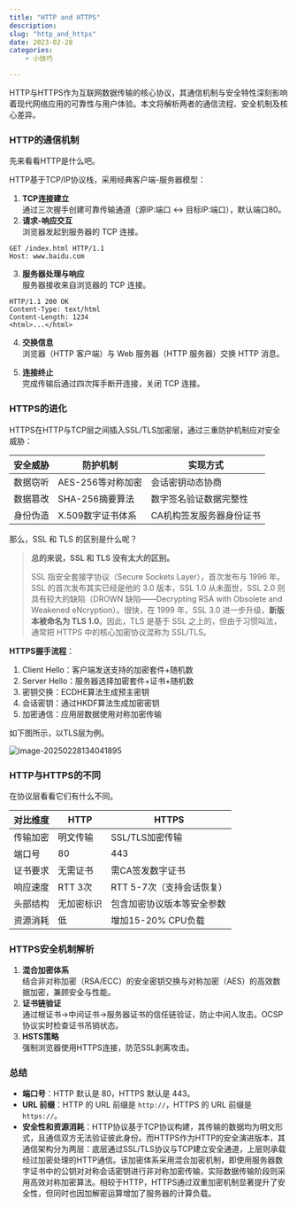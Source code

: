 ```yaml
---
title: "HTTP and HTTPS"
description: 
slug: "http_and_https"
date: 2023-02-28
categories:
    - 小技巧

---
```


HTTP与HTTPS作为互联网数据传输的核心协议，其通信机制与安全特性深刻影响着现代网络应用的可靠性与用户体验。本文将解析两者的通信流程、安全机制及核心差异。

### HTTP的通信机制

先来看看HTTP是什么吧。

HTTP基于TCP/IP协议栈，采用经典客户端-服务器模型：

1.  **TCP连接建立**  
    通过三次握手创建可靠传输通道（源IP:端口 ↔ 目标IP:端口），默认端口80。
2.  **请求-响应交互**  
    浏览器发起到服务器的 TCP 连接。

```
GET /index.html HTTP/1.1
Host: www.baidu.com
```

3.  **服务器处理与响应**  
    服务器接收来自浏览器的 TCP 连接。

```
HTTP/1.1 200 OK
Content-Type: text/html
Content-Length: 1234
<html>...</html>
```

4.  **交换信息**  
    浏览器（HTTP 客户端）与 Web 服务器（HTTP 服务器）交换 HTTP 消息。
    
5.  **连接终止**  
    完成传输后通过四次挥手断开连接，关闭 TCP 连接。
    

### HTTPS的进化

HTTPS在HTTP与TCP层之间插入SSL/TLS加密层，通过三重防护机制应对安全威胁：

| 安全威胁 | 防护机制          | 实现方式                 |
| -------- | ----------------- | ------------------------ |
| 数据窃听 | AES-256等对称加密 | 会话密钥动态协商         |
| 数据篡改 | SHA-256摘要算法   | 数字签名验证数据完整性   |
| 身份伪造 | X.509数字证书体系 | CA机构签发服务器身份证书 |

那么，SSL 和 TLS 的区别是什么呢？

> **总的来说，SSL 和 TLS 没有太大的区别。**
>
> SSL 指安全套接字协议（Secure Sockets Layer），首次发布与 1996 年。SSL 的首次发布其实已经是他的 3.0 版本，SSL 1.0 从未面世，SSL 2.0 则具有较大的缺陷（DROWN 缺陷——Decrypting RSA with Obsolete and Weakened eNcryption）。很快，在 1999 年，SSL 3.0 进一步升级，**新版本被命名为 TLS 1.0**。因此，TLS 是基于 SSL 之上的，但由于习惯叫法，通常把 HTTPS 中的核心加密协议混称为 SSL/TLS。

**HTTPS握手流程**：

1.  Client Hello：客户端发送支持的加密套件+随机数
2.  Server Hello：服务器选择加密套件+证书+随机数
3.  密钥交换：ECDHE算法生成预主密钥
4.  会话密钥：通过HKDF算法生成加密密钥
5.  加密通信：应用层数据使用对称加密传输

如下图所示，以TLS层为例。

![image-20250228134041895](https://s2.loli.net/2025/02/28/hJE9ryjIOMg5i3m.png)

### HTTP与HTTPS的不同

在协议层看看它们有什么不同。

| 对比维度 | HTTP       | HTTPS                      |
| -------- | ---------- | -------------------------- |
| 传输加密 | 明文传输   | SSL/TLS加密传输            |
| 端口号   | 80         | 443                        |
| 证书要求 | 无需证书   | 需CA签发数字证书           |
| 响应速度 | RTT 3次    | RTT 5-7次（支持会话恢复）  |
| 头部结构 | 无加密标识 | 包含加密协议版本等安全参数 |
| 资源消耗 | 低         | 增加15-20% CPU负载         |

### HTTPS安全机制解析

1.  **混合加密体系**  
    结合非对称加密（RSA/ECC）的安全密钥交换与对称加密（AES）的高效数据加密，兼顾安全与性能。
2.  **证书链验证**  
    通过根证书→中间证书→服务器证书的信任链验证，防止中间人攻击。OCSP协议实时检查证书吊销状态。
3.  **HSTS策略**  
    强制浏览器使用HTTPS连接，防范SSL剥离攻击。

### 总结

- **端口号**：HTTP 默认是 80，HTTPS 默认是 443。
- **URL 前缀**：HTTP 的 URL 前缀是 `http://`，HTTPS 的 URL 前缀是 `https://`。
- **安全性和资源消耗**：HTTP协议基于TCP协议构建，其传输的数据均为明文形式，且通信双方无法验证彼此身份。而HTTPS作为HTTP的安全演进版本，其通信架构分为两层：底层通过SSL/TLS协议与TCP建立安全通道，上层则承载经过加密处理的HTTP通信。该加密体系采用混合加密机制，即使用服务器数字证书中的公钥对对称会话密钥进行非对称加密传输，实际数据传输阶段则采用高效对称加密算法。相较于HTTP，HTTPS通过双重加密机制显著提升了安全性，但同时也因加解密运算增加了服务器的计算负载。
